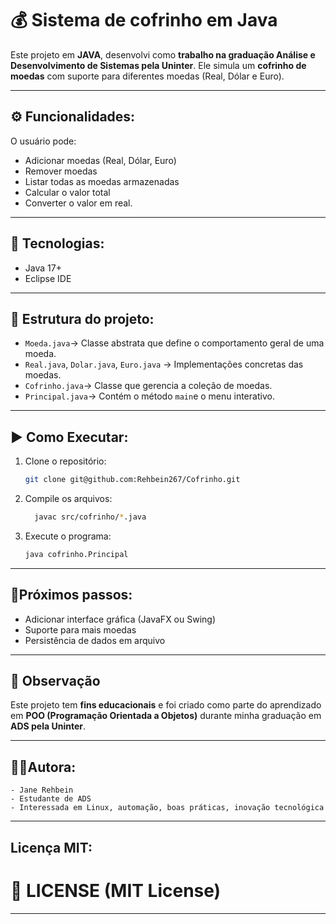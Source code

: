 # :moneybag: Sistema de cofrinho em Java
Este projeto em **JAVA**, desenvolvi como **trabalho na graduação Análise e Desenvolvimento de Sistemas pela Uninter**.
Ele simula um **cofrinho de moedas** com suporte para diferentes moedas (Real, Dólar e Euro).

---

## :gear: Funcionalidades:
O usuário pode:
- Adicionar moedas (Real, Dólar, Euro)
- Remover moedas
- Listar todas as moedas armazenadas
- Calcular o valor total
- Converter o valor em real.

---

## 🚀 Tecnologias:
- Java 17+
- Eclipse IDE

---

## 📂 Estrutura do projeto:
- `Moeda.java`-> Classe abstrata que define o comportamento geral de uma moeda.
- `Real.java`, `Dolar.java`, `Euro.java` -> Implementações concretas das moedas.
- `Cofrinho.java`-> Classe que gerencia a coleção de moedas.
- `Principal.java`-> Contém o método `main`e o menu interativo.

---

## ▶️ Como Executar:
1. Clone o repositório:
   ```bash
   git clone git@github.com:Rehbein267/Cofrinho.git
   ```

2. Compile os arquivos:
   ```bash
     javac src/cofrinho/*.java
   ```
3. Execute o programa:
    ```bash
   java cofrinho.Principal
   ```
---

## 📌Próximos passos:
 - Adicionar interface gráfica (JavaFX ou Swing)
 - Suporte para mais moedas
 - Persistência de dados em arquivo

---

## 📖 Observação
Este projeto tem **fins educacionais** e foi criado como parte do aprendizado em **POO (Programação Orientada a Objetos)** durante minha graduação em **ADS pela Uninter**.

---

## 👩‍💻Autora:
    - Jane Rehbein
    - Estudante de ADS
    - Interessada em Linux, automação, boas práticas, inovação tecnológica

---

## Licença MIT:
# 📌 LICENSE (MIT License)

---


